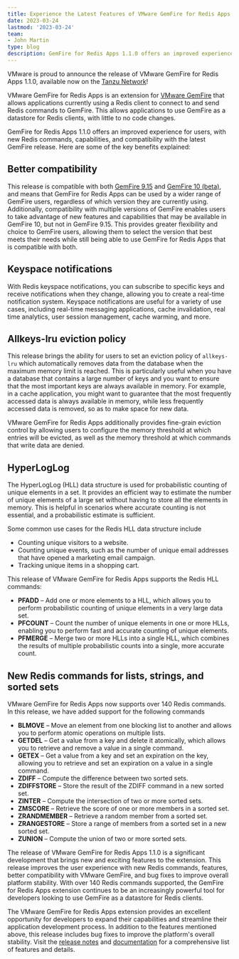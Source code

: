 ```yaml
---
title: Experience the Latest Features of VMware GemFire for Redis Apps 1.1.0
date: 2023-03-24
lastmod: '2023-03-24'
team:
- John Martin
type: blog
description: GemFire for Redis Apps 1.1.0 offers an improved experience for users, with new Redis commands, capabilities, and compatibility with the latest GemFire release.
---
```


VMware is proud to announce the release of VMware GemFire for Redis Apps 1.1.0, available now on the [Tanzu Network](https://network.tanzu.vmware.com/products/tanzu-gemfire-for-redis-apps/)!

VMware GemFire for Redis Apps is an extension for [VMware GemFire](https://www.vmware.com/products/gemfire.html) that allows applications currently using a Redis client to connect to and send Redis commands to GemFire. This allows applications to use GemFire as a datastore for Redis clients, with little to no code changes.

GemFire for Redis Apps 1.1.0 offers an improved experience for users, with new Redis commands, capabilities, and compatibility with the latest GemFire release. Here are some of the key benefits explained:

## Better compatibility
This release is compatible with both [GemFire 9.15](https://tanzu.vmware.com/content/blog/improved-functionality-with-tanzu-gemfire-9-15) and [GemFire 10 (beta)](https://tanzu.vmware.com/content/blog/vmware-gemfire-10-beta-news), and means that GemFire for Redis Apps can be used by a wider range of GemFire users, regardless of which version they are currently using. Additionally, compatibility with multiple versions of GemFire enables users to take advantage of new features and capabilities that may be available in GemFire 10, but not in GemFire 9.15. This provides greater flexibility and choice to GemFire users, allowing them to select the version that best meets their needs while still being able to use GemFire for Redis Apps that is compatible with both.

## Keyspace notifications
With Redis keyspace notifications, you can subscribe to specific keys and receive notifications when they change, allowing you to create a real-time notification system. Keyspace notifications are useful for a variety of use cases, including real-time messaging applications, cache invalidation, real time analytics, user session management, cache warming, and more.

## Allkeys-lru eviction policy
This release brings the ability for users to set an eviction policy of `allkeys-lru` which automatically removes data from the database when the maximum memory limit is reached. This is particularly useful when you have a database that contains a large number of keys and you want to ensure that the most important keys are always available in memory. For example, in a cache application, you might want to guarantee that the most frequently accessed data is always available in memory, while less frequently accessed data is removed, so as to make space for new data.

VMware GemFire for Redis Apps additionally provides fine-grain eviction control by allowing users to configure the memory threshold at which entries will be evicted, as well as the memory threshold at which commands that write data are denied.

## HyperLogLog
The HyperLogLog (HLL) data structure is used for probabilistic counting of unique elements in a set. It provides an efficient way to estimate the number of unique elements of a large set without having to store all the elements in memory. This is helpful in scenarios where accurate counting is not essential, and a probabilistic estimate is sufficient.

Some common use cases for the Redis HLL data structure include

- Counting unique visitors to a website.
- Counting unique events, such as the number of unique email addresses that have opened a marketing email campaign.
- Tracking unique items in a shopping cart.

This release of VMware GemFire for Redis Apps supports the Redis HLL commands:

- **PFADD** – Add one or more elements to a HLL, which allows you to perform probabilistic counting of unique elements in a very large data set.
- **PFCOUNT** – Count the number of unique elements in one or more HLLs, enabling you to perform fast and accurate counting of unique elements.
- **PFMERGE** – Merge two or more HLLs into a single HLL, which combines the results of multiple probabilistic counts into a single, more accurate count.

## New Redis commands for lists, strings, and sorted sets
VMware GemFire for Redis Apps now supports over 140 Redis commands. In this release, we have added support for the following commands

- **BLMOVE** – Move an element from one blocking list to another and allows you to perform atomic operations on multiple lists.
- **GETDEL** – Get a value from a key and delete it atomically, which allows you to retrieve and remove a value in a single command.
- **GETEX** – Get a value from a key and set an expiration on the key, allowing you to retrieve and set an expiration on a value in a single command.
- **ZDIFF** – Compute the difference between two sorted sets.
- **ZDIFFSTORE** – Store the result of the ZDIFF command in a new sorted set.
- **ZINTER** – Compute the intersection of two or more sorted sets.
- **ZMSCORE** – Retrieve the score of one or more members in a sorted set.
- **ZRANDMEMBER** – Retrieve a random member from a sorted set.
- **ZRANGESTORE** – Store a range of members from a sorted set in a new sorted set.
- **ZUNION** – Compute the union of two or more sorted sets.


The release of VMware GemFire for Redis Apps 1.1.0 is a significant development that brings new and exciting features to the extension. This release improves the user experience with new Redis commands, features, better compatibility with VMware GemFire, and bug fixes to improve overall platform stability. With over 140 Redis commands supported, the GemFire for Redis Apps extension continues to be an increasingly powerful tool for developers looking to use GemFire as a datastore for Redis clients.

The VMware GemFire for Redis Apps extension provides an excellent opportunity for developers to expand their capabilities and streamline their application development process. In addition to the features mentioned above, this release includes bug fixes to improve the platform's overall stability. Visit the [release notes](https://docs.vmware.com/en/VMware-GemFire-for-Redis-Apps/1.1/gf-for-redis-apps/release-notes.html) and [documentation](https://docs.vmware.com/en/VMware-GemFire-for-Redis-Apps/1.1/gf-for-redis-apps/about.html) for a comprehensive list of features and details.